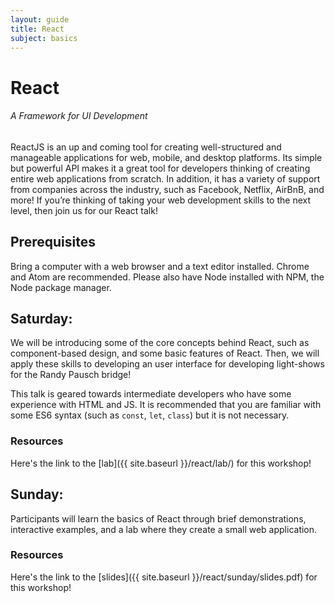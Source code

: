 ```yaml
---
layout: guide
title: React
subject: basics
---
```


# React

###### A Framework for UI Development

ReactJS is an up and coming tool for creating well-structured and manageable
applications for web, mobile, and desktop platforms. Its simple but powerful
API makes it a great tool for developers thinking of creating entire web
applications from scratch. In addition, it has a variety of support from
companies across the industry, such as Facebook, Netflix, AirBnB, and more! If
you’re thinking of taking your web development skills to the next level, then
join us for our React talk!


## Prerequisites

Bring a computer with a web browser and a text editor installed. Chrome and
Atom are recommended. Please also have Node installed with NPM, the Node
package manager.


## Saturday: 
We will be introducing some of the core concepts behind React, such as
component-based design, and some basic features of React. Then, we will apply
these skills to developing an user interface for developing light-shows for the
Randy Pausch bridge!

This talk is geared towards intermediate developers who have some experience
with HTML and JS. It is recommended that you are familiar with some ES6 syntax
(such as `const`, `let`, `class`) but it is not necessary.

### Resources
Here's the link to the [lab]({{ site.baseurl }}/react/lab/) for this workshop!

## Sunday: 

Participants will learn the basics of React through brief demonstrations, interactive examples, and a lab where they create a small web application.

### Resources
Here's the link to the [slides]({{ site.baseurl }}/react/sunday/slides.pdf) for this workshop!

